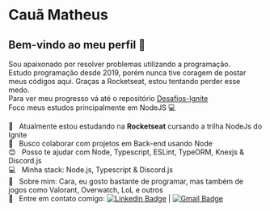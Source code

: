 # Cauã Matheus

## Bem-vindo ao meu perfil 👋
Sou apaixonado por resolver problemas utilizando a programação.
<br/> Estudo programação desde 2019, porém nunca tive coragem de postar meus códigos aqui. Graças a Rocketseat, estou tentando perder esse medo.
<br/> Para ver meu progresso vá até o repositório [Desafios-Ignite](https://github.com/CauaMatheus/Desafios-Ignite)
<br/> Foco meus estudos principalmente em NodeJS :computer:

 :rocket:  &nbsp; Atualmente estou estudando na **Rocketseat** cursando a trilha NodeJs do Ignite
 <br/> :purple_heart: &nbsp; Busco colaborar com projetos em Back-end usando Node
 <br/> :blush: &nbsp; Posso te ajudar com Node, Typescript, ESLint, TypeORM, Knexjs & Discord.js 
 <br/> :computer: &nbsp; Minha stack: Node.js, Typescript & Discord.js
 <br/> 💬  &nbsp; Sobre mim: Cara, eu gosto bastante de programar, mas também de jogos como Valorant, Overwatch, LoL e outros
 <br/> :email: &nbsp; Entre em contato comigo: [![Linkedin Badge](https://img.shields.io/badge/-LinkedIn-blue?style=flat-square&logo=Linkedin&logoColor=white&)](https://www.linkedin.com/in/cauã-matheus-alves-corrêa-28a9621a5/) 
| 
[![Gmail Badge](https://img.shields.io/badge/-Gmail-c14438?style=flat-square&logo=Gmail&logoColor=white)](mailto:cauamatheusdev@gmail.com)
